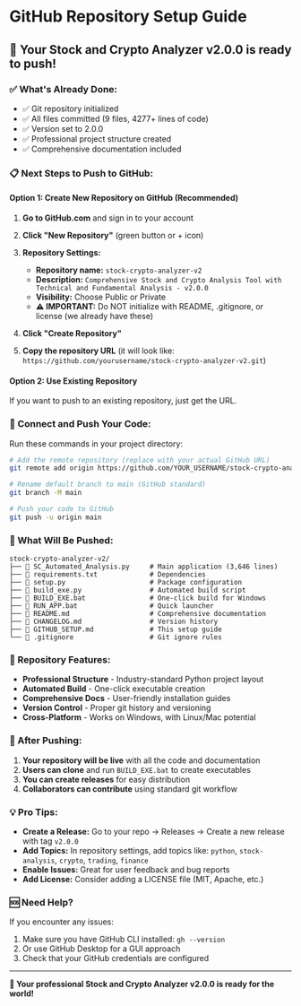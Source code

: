 # GitHub Repository Setup Guide

## 🚀 Your Stock and Crypto Analyzer v2.0.0 is ready to push!

### ✅ What's Already Done:
- ✅ Git repository initialized
- ✅ All files committed (9 files, 4277+ lines of code)
- ✅ Version set to 2.0.0
- ✅ Professional project structure created
- ✅ Comprehensive documentation included

### 📋 Next Steps to Push to GitHub:

#### Option 1: Create New Repository on GitHub (Recommended)

1. **Go to GitHub.com** and sign in to your account

2. **Click "New Repository"** (green button or + icon)

3. **Repository Settings:**
   - **Repository name:** `stock-crypto-analyzer-v2`
   - **Description:** `Comprehensive Stock and Crypto Analysis Tool with Technical and Fundamental Analysis - v2.0.0`
   - **Visibility:** Choose Public or Private
   - **⚠️ IMPORTANT:** Do NOT initialize with README, .gitignore, or license (we already have these)

4. **Click "Create Repository"**

5. **Copy the repository URL** (it will look like: `https://github.com/yourusername/stock-crypto-analyzer-v2.git`)

#### Option 2: Use Existing Repository
If you want to push to an existing repository, just get the URL.

### 🔗 Connect and Push Your Code:

Run these commands in your project directory:

```bash
# Add the remote repository (replace with your actual GitHub URL)
git remote add origin https://github.com/YOUR_USERNAME/stock-crypto-analyzer-v2.git

# Rename default branch to main (GitHub standard)
git branch -M main

# Push your code to GitHub
git push -u origin main
```

### 📁 What Will Be Pushed:

```
stock-crypto-analyzer-v2/
├── 📄 SC_Automated_Analysis.py     # Main application (3,646 lines)
├── 📄 requirements.txt             # Dependencies
├── 📄 setup.py                     # Package configuration
├── 📄 build_exe.py                 # Automated build script
├── 📄 BUILD_EXE.bat                # One-click build for Windows
├── 📄 RUN_APP.bat                  # Quick launcher
├── 📄 README.md                    # Comprehensive documentation
├── 📄 CHANGELOG.md                 # Version history
├── 📄 GITHUB_SETUP.md              # This setup guide
└── 📄 .gitignore                   # Git ignore rules
```

### 🎯 Repository Features:

- **Professional Structure** - Industry-standard Python project layout
- **Automated Build** - One-click executable creation
- **Comprehensive Docs** - User-friendly installation guides
- **Version Control** - Proper git history and versioning
- **Cross-Platform** - Works on Windows, with Linux/Mac potential

### 🚀 After Pushing:

1. **Your repository will be live** with all the code and documentation
2. **Users can clone** and run `BUILD_EXE.bat` to create executables
3. **You can create releases** for easy distribution
4. **Collaborators can contribute** using standard git workflow

### 💡 Pro Tips:

- **Create a Release:** Go to your repo → Releases → Create a new release with tag `v2.0.0`
- **Add Topics:** In repository settings, add topics like: `python`, `stock-analysis`, `crypto`, `trading`, `finance`
- **Enable Issues:** Great for user feedback and bug reports
- **Add License:** Consider adding a LICENSE file (MIT, Apache, etc.)

### 🆘 Need Help?

If you encounter any issues:
1. Make sure you have GitHub CLI installed: `gh --version`
2. Or use GitHub Desktop for a GUI approach
3. Check that your GitHub credentials are configured

---

**🎉 Your professional Stock and Crypto Analyzer v2.0.0 is ready for the world!**
